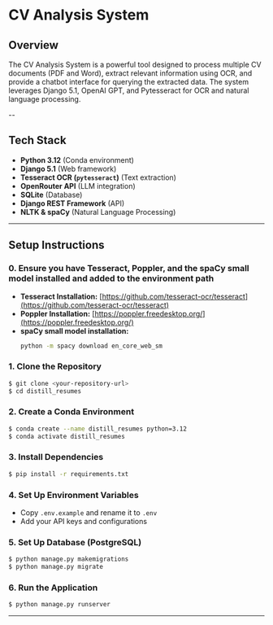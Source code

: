 # CV Analysis System

## Overview
The CV Analysis System is a powerful tool designed to process multiple CV documents (PDF and Word), extract relevant information using OCR, and provide a chatbot interface for querying the extracted data. The system leverages Django 5.1, OpenAI GPT, and Pytesseract for OCR and natural language processing.

--

## Tech Stack
- **Python 3.12** (Conda environment)
- **Django 5.1** (Web framework)
- **Tesseract OCR (`pytesseract`)** (Text extraction)
- **OpenRouter API** (LLM integration)
- **SQLite** (Database)
- **Django REST Framework** (API)
- **NLTK & spaCy** (Natural Language Processing)

---

## Setup Instructions


### 0. Ensure you have Tesseract, Poppler, and the spaCy small model installed and added to the environment path
- **Tesseract Installation:** [https://github.com/tesseract-ocr/tesseract](https://github.com/tesseract-ocr/tesseract)
- **Poppler Installation:** [https://poppler.freedesktop.org/](https://poppler.freedesktop.org/)
- **spaCy small model installation:**
  ```sh
  python -m spacy download en_core_web_sm
  ```


### 1. Clone the Repository
```sh
$ git clone <your-repository-url>
$ cd distill_resumes
```

### 2. Create a Conda Environment
```sh
$ conda create --name distill_resumes python=3.12
$ conda activate distill_resumes
```

### 3. Install Dependencies
```sh
$ pip install -r requirements.txt
```

### 4. Set Up Environment Variables
- Copy `.env.example` and rename it to `.env`
- Add your API keys and configurations

### 5. Set Up Database (PostgreSQL)
```sh
$ python manage.py makemigrations
$ python manage.py migrate
```

### 6. Run the Application
```sh
$ python manage.py runserver
```

---


